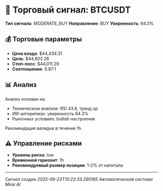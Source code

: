 
# 🎯 Торговый сигнал: BTCUSDT

**Тип сигнала**: MODERATE_BUY
**Направление**: BUY
**Уверенность**: 64.3%

## 💰 Торговые параметры
- **Цена входа**: $44,434.31
- **Цель**: $44,802.26
- **Стоп-лосс**: $44,011.29
- **Соотношение**: 0.87:1

## 📊 Анализ

Анализ основан на:
- Техническом анализе: RSI 43.8, тренд up
- ИИ-алгоритмах: уверенность 64.3%
- Рыночных условиях: bullish настроения

Рекомендация валидна в течение 1h.
        

## ⚠️ Управление рисками
- **Уровень риска**: low
- **Временной горизонт**: 1h
- **Рекомендуемый размер позиции**: 1-2% от капитала

---
*Сигнал создан 2025-09-23T10:23:33.290165*
*Автоматическая система Mirai AI*
        